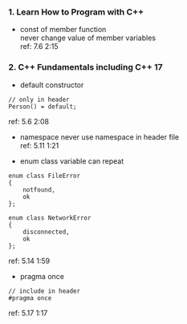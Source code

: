 ### 1. Learn How to Program with C++
* const of member function  
never change value of member variables  
ref: 7.6 2:15

### 2. C++ Fundamentals including C++ 17 
* default constructor
```
// only in header
Person() = default;
```
ref: 5.6 2:08

* namespace
never use namespace in header file  
ref: 5.11 1:21

* enum class
variable can repeat
```
enum class FileError
{
	notfound,
	ok
};

enum class NetworkError
{
	disconnected,
	ok
};
```
ref: 5.14 1:59

* pragma once
```
// include in header
#pragma once
```
ref: 5.17 1:17
